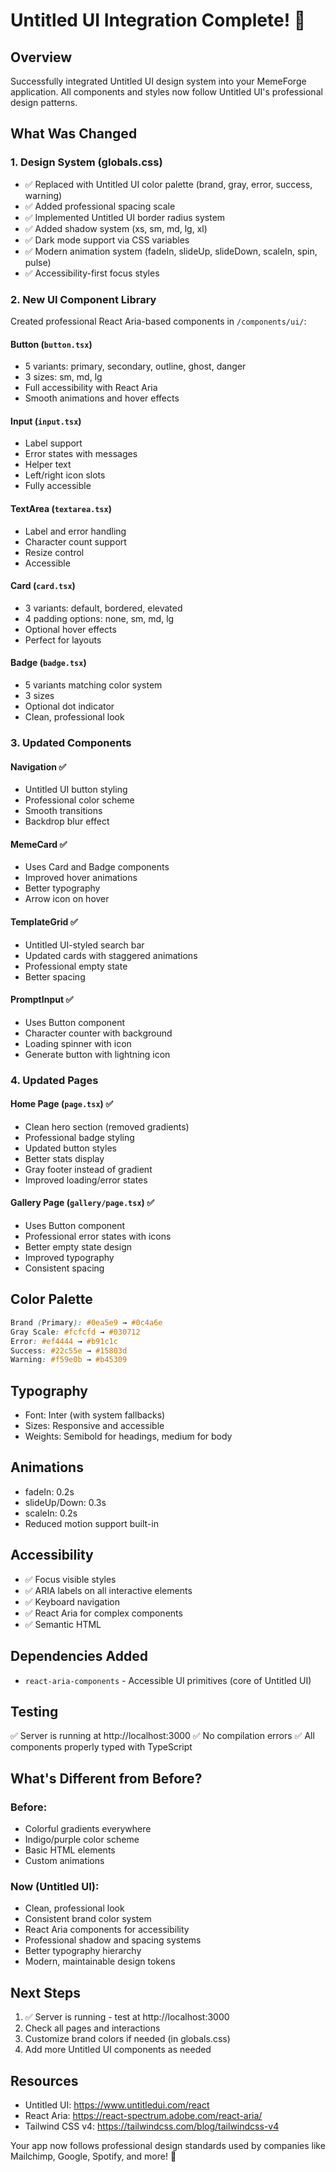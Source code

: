 # Untitled UI Integration Complete! 🎨

## Overview
Successfully integrated Untitled UI design system into your MemeForge application. All components and styles now follow Untitled UI's professional design patterns.

## What Was Changed

### 1. **Design System (globals.css)**
- ✅ Replaced with Untitled UI color palette (brand, gray, error, success, warning)
- ✅ Added professional spacing scale
- ✅ Implemented Untitled UI border radius system
- ✅ Added shadow system (xs, sm, md, lg, xl)
- ✅ Dark mode support via CSS variables
- ✅ Modern animation system (fadeIn, slideUp, slideDown, scaleIn, spin, pulse)
- ✅ Accessibility-first focus styles

### 2. **New UI Component Library**
Created professional React Aria-based components in `/components/ui/`:

#### **Button** (`button.tsx`)
- 5 variants: primary, secondary, outline, ghost, danger
- 3 sizes: sm, md, lg
- Full accessibility with React Aria
- Smooth animations and hover effects

#### **Input** (`input.tsx`)
- Label support
- Error states with messages
- Helper text
- Left/right icon slots
- Fully accessible

#### **TextArea** (`textarea.tsx`)
- Label and error handling
- Character count support
- Resize control
- Accessible

#### **Card** (`card.tsx`)
- 3 variants: default, bordered, elevated
- 4 padding options: none, sm, md, lg
- Optional hover effects
- Perfect for layouts

#### **Badge** (`badge.tsx`)
- 5 variants matching color system
- 3 sizes
- Optional dot indicator
- Clean, professional look

### 3. **Updated Components**

#### **Navigation** ✅
- Untitled UI button styling
- Professional color scheme
- Smooth transitions
- Backdrop blur effect

#### **MemeCard** ✅
- Uses Card and Badge components
- Improved hover animations
- Better typography
- Arrow icon on hover

#### **TemplateGrid** ✅
- Untitled UI-styled search bar
- Updated cards with staggered animations
- Professional empty state
- Better spacing

#### **PromptInput** ✅
- Uses Button component
- Character counter with background
- Loading spinner with icon
- Generate button with lightning icon

### 4. **Updated Pages**

#### **Home Page** (`page.tsx`) ✅
- Clean hero section (removed gradients)
- Professional badge styling
- Updated button styles
- Better stats display
- Gray footer instead of gradient
- Improved loading/error states

#### **Gallery Page** (`gallery/page.tsx`) ✅
- Uses Button component
- Professional error states with icons
- Better empty state design
- Improved typography
- Consistent spacing

## Color Palette
```css
Brand (Primary): #0ea5e9 → #0c4a6e
Gray Scale: #fcfcfd → #030712
Error: #ef4444 → #b91c1c
Success: #22c55e → #15803d
Warning: #f59e0b → #b45309
```

## Typography
- Font: Inter (with system fallbacks)
- Sizes: Responsive and accessible
- Weights: Semibold for headings, medium for body

## Animations
- fadeIn: 0.2s
- slideUp/Down: 0.3s
- scaleIn: 0.2s
- Reduced motion support built-in

## Accessibility
- ✅ Focus visible styles
- ✅ ARIA labels on all interactive elements
- ✅ Keyboard navigation
- ✅ React Aria for complex components
- ✅ Semantic HTML

## Dependencies Added
- `react-aria-components` - Accessible UI primitives (core of Untitled UI)

## Testing
✅ Server is running at http://localhost:3000
✅ No compilation errors
✅ All components properly typed with TypeScript

## What's Different from Before?

### Before:
- Colorful gradients everywhere
- Indigo/purple color scheme
- Basic HTML elements
- Custom animations

### Now (Untitled UI):
- Clean, professional look
- Consistent brand color system
- React Aria components for accessibility
- Professional shadow and spacing systems
- Better typography hierarchy
- Modern, maintainable design tokens

## Next Steps
1. ✅ Server is running - test at http://localhost:3000
2. Check all pages and interactions
3. Customize brand colors if needed (in globals.css)
4. Add more Untitled UI components as needed

## Resources
- Untitled UI: https://www.untitledui.com/react
- React Aria: https://react-spectrum.adobe.com/react-aria/
- Tailwind CSS v4: https://tailwindcss.com/blog/tailwindcss-v4

Your app now follows professional design standards used by companies like Mailchimp, Google, Spotify, and more! 🚀

